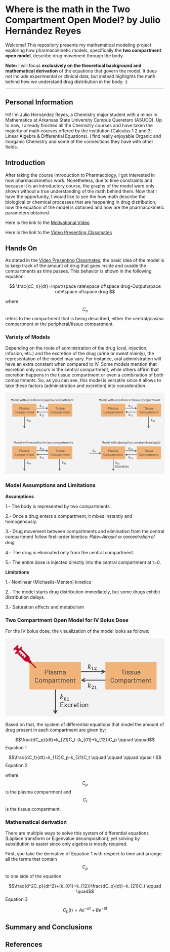 # Where is the math in the Two Compartment Open Model? by Julio Hernández Reyes

Welcome! This repository presents my mathematical modeling project exploring how pharmacokinetic models, specifically the **two compartment open model**, describe drug movement through the body.

**Note:** I will focus **exclusively on the theoretical background and mathematical derivation** of the equations that govern the model. It does not include experimental or clinical data, but instead highlights the math behind how we understand drug distribution in the body. :)

---

## Personal Information

Hi! I'm Julio Hernández Reyes, a Chemistry major student with a minor in Mathematics at Arkansas State University Campus Queretaro (ASUCQ). Up to now, I already finished all the Chemistry courses and have taken the majority of math courses offered by the institution (Calculus 1 2 and 3; Linear Algebra & Differential Equations). I find really enjoyable Organic and Inorganic Chemistry and some of the connections they have with other fields. 

## Introduction

After taking the course Introduction to Pharmacology, I got interested in how pharmacokinetics work. Nonetheless, due to time constraints and because it is an introductory course, the graphs of the model were only shown without a true understanding of the math behind them. Now that I have the opportunity, I would like to see the how math describe the biological or chemical processes that are happening in drug distribution, how the equation of the model is obtained and how are the pharmacokinetic parameters obtained.

Here is the link to the [Motivational Video](https://www.youtube.com/watch?v=WnimfMnryds)

Here is the link to the [Video Presenting Classmates]()

## Hands On

As stated in the [Video Presenting Classmates](), the basic idea of the model is to keep track of the amount of drug that goes inside and ouside the compartments as time passes. This behavior is shown in the following equation:

$$
\frac{dC_n}{dt}=Input\space rate\space of\space drug-Output\space rate\space of\space drug
$$

where $$C_n$$ refers to the compartment that is being described, either the central/plasma compartment or the peripheral/tissue compartment.

### Variety of Models

Depending on the route of administration of the drug (oral, injection, infusion, etc.) and the excretion of the drug (urine or sweat mainly), the representation of the model may vary. For instance, oral administration will have an extra constant when compared to IV. Some models mention that excretion only occurs in the central compartment, while others affirm that excretion happens in the tissue compartment or  even a combination of both compartments. So, as you can see, this model is versatile since it allows to take these factors (administration and excretion) into consideration.

![](Models.png)

### Model Assumptions and Limitations

**Assumptions**

1.- The body is represented by two compartments.

2.- Once a drug enters a compartment, it mixes instantly and homogenously.

3.- Drug movement between compartments and elimination from the central compartment follow first-order kinetics: 𝑅𝑎𝑡𝑒∝𝐴𝑚𝑜𝑢𝑛𝑡 𝑜𝑟 𝑐𝑜𝑛𝑐𝑒𝑛𝑡𝑟𝑎𝑡𝑖𝑜𝑛 𝑜𝑓 𝑑𝑟𝑢𝑔

4.- The drug is eliminated only from the central compartment.

5.- The entire dose is injected directly into the central compartment at t=0.

**Limitations**

1.- Nonlinear (Michaelis-Menten) kinetics

2.- The model starts drug distribution immediately, but some drugs exhibit distribution delays.

3.- Saturation effects and metabolism

### Two Compartment Open Model for IV Bolus Dose

For the IV bolus dose, the visualization of the model looks as follows:

![](IV_2CM.png)

Based on that, the system of differential equations that model the amount of drug present in each compartment are given by:

$$\frac{dC_p}{dt}=k_{21}C_t-(k_{01}+k_{12})C_p \qquad \qquad$$ Equation 1

$$\frac{dC_t}{dt}=k_{12}C_p-k_{21}C_t \qquad \qquad \qquad \quad \:$$ Equation 2

where $$C_p$$ is the plasma compartment and $$C_t$$ is the tissue compartment.

### Mathematical derivation

There are multiple ways to solve this system of differential equations (Laplace transform or Eigenvalue decomposition), yet solving by substitution is easier since only algebra is mostly required.

First, you take the derivative of Equation 1 with respect to time and arrange all the terms that contain $$C_p$$ to one side of the equation.

$$\frac{d^2C_p}{dt^2}+(k_{01}+k_{12})\frac{dC_p}{dt}=k_{21}C_t \qquad \quad$$ Equation 3

$$C_p(t)=Ae^{-\alpha t}+Be^{-\beta t}$$

## Summary and Conclusions

## References
